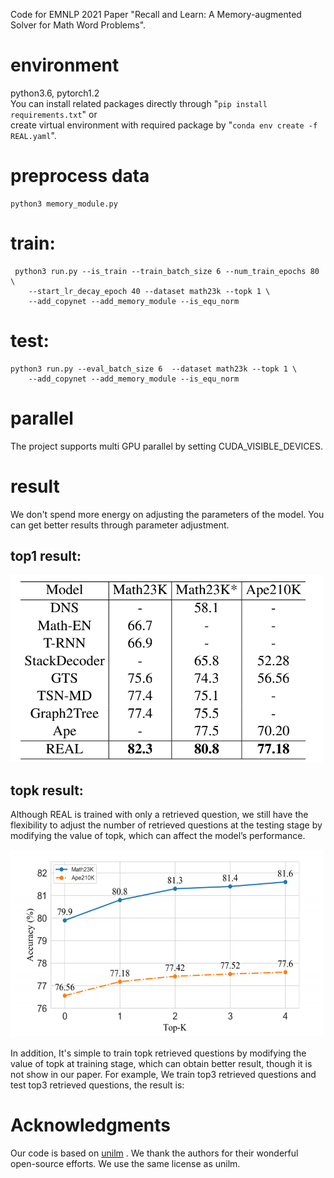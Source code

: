 
Code for EMNLP 2021 Paper "Recall and Learn: A Memory-augmented Solver for Math Word Problems".

# environment  
python3.6, pytorch1.2\
You can install related packages directly through "```pip install requirements.txt```" or \
create virtual environment with required package by "```conda env create -f REAL.yaml```".

# preprocess data
    python3 memory_module.py

# train: 
     python3 run.py --is_train --train_batch_size 6 --num_train_epochs 80 \
        --start_lr_decay_epoch 40 --dataset math23k --topk 1 \
        --add_copynet --add_memory_module --is_equ_norm 

# test:
    python3 run.py --eval_batch_size 6  --dataset math23k --topk 1 \
        --add_copynet --add_memory_module --is_equ_norm 

# parallel
The project supports multi GPU parallel by setting CUDA_VISIBLE_DEVICES.

# result
We don't spend more energy on adjusting the parameters of the model. You can get better results through parameter adjustment.
## top1 result:
 
<img width="500" height="300" src="https://github.com/sfeng-m/REAL4MWP/blob/master/images/top1_result.png" />

## topk result:
Although REAL is trained with only a retrieved question, we still have the flexibility to adjust the number of retrieved questions 
at the testing stage by modifying the value of topk, which can affect the model’s performance. 

<img width="500" height="300" src="https://github.com/sfeng-m/REAL4MWP/blob/master/images/topk_result.png" />

In addition, It's simple to train topk retrieved questions by modifying the value of topk at training stage, which can obtain better result, though it is not show in our paper.
For example, We train top3 retrieved questions and test top3 retrieved questions, the result is:



# Acknowledgments
Our code is based on [unilm](https://github.com/microsoft/unilm/tree/master/unilm-v1) . We thank the authors for their wonderful open-source efforts. We use the same license as unilm.
